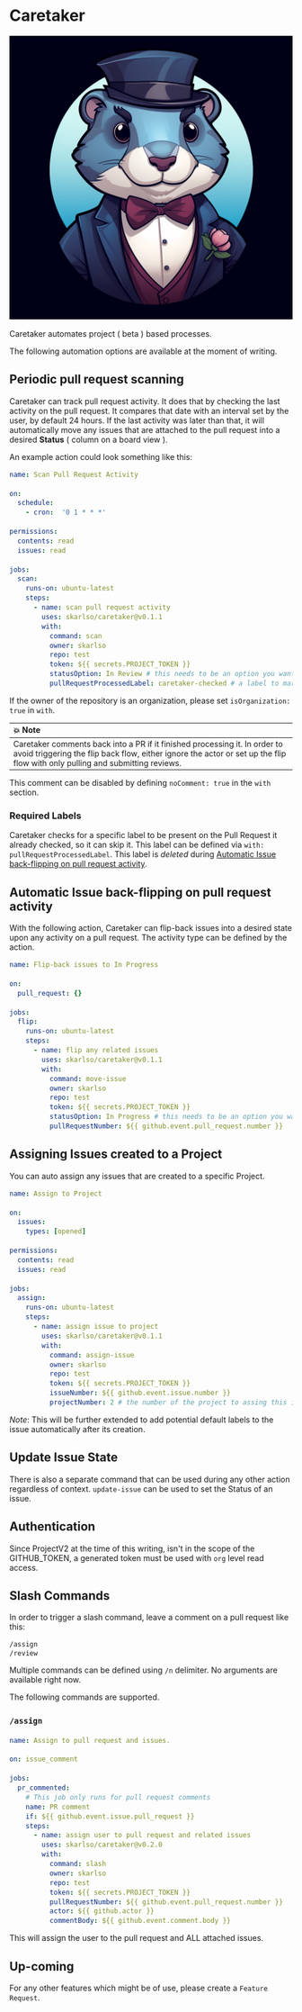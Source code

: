 # Caretaker

![caretaker](./img/caretaker_logo.png)

Caretaker automates project ( beta ) based processes.

The following automation options are available at the moment of writing.

## Periodic pull request scanning

Caretaker can track pull request activity. It does that by checking the last activity on the pull request.
It compares that date with an interval set by the user, by default 24 hours. If the last activity was later than that,
it will automatically move any issues that are attached to the pull request into a desired **Status** ( column on a board view ).

An example action could look something like this:

```yaml
name: Scan Pull Request Activity

on:
  schedule:
    - cron:  '0 1 * * *'

permissions:
  contents: read
  issues: read

jobs:
  scan:
    runs-on: ubuntu-latest
    steps:
      - name: scan pull request activity
        uses: skarlso/caretaker@v0.1.1
        with:
          command: scan
          owner: skarlso
          repo: test
          token: ${{ secrets.PROJECT_TOKEN }}
          statusOption: In Review # this needs to be an option you want the issue to land in
          pullRequestProcessedLabel: caretaker-checked # a label to mark the pull request as seen
```

If the owner of the repository is an organization, please set `isOrganization: true` in `with`.

| :boom: Note                                                                                                                                                                                                |
|:-----------------------------------------------------------------------------------------------------------------------------------------------------------------------------------------------------------|
| Caretaker comments back into a PR if it finished processing it. In order to avoid triggering the flip back flow, either ignore the actor or set up the flip flow with only pulling and submitting reviews. |

This comment can be disabled by defining `noComment: true` in the `with` section.

### Required Labels

Caretaker checks for a specific label to be present on the Pull Request it already checked, so it can skip it.
This label can be defined via `with: pullRequestProcessedLabel`. This label is _deleted_ during
[Automatic Issue back-flipping on pull request activity](#automatic-issue-back-flipping-on-pull-request-activity).

## Automatic Issue back-flipping on pull request activity

With the following action, Caretaker can flip-back issues into a desired state upon any activity on a pull request.
The activity type can be defined by the action.

```yaml
name: Flip-back issues to In Progress

on:
  pull_request: {}

jobs:
  flip:
    runs-on: ubuntu-latest
    steps:
      - name: flip any related issues
        uses: skarlso/caretaker@v0.1.1
        with:
          command: move-issue
          owner: skarlso
          repo: test
          token: ${{ secrets.PROJECT_TOKEN }}
          statusOption: In Progress # this needs to be an option you want the issue to land in
          pullRequestNumber: ${{ github.event.pull_request.number }}
```

## Assigning Issues created to a Project

You can auto assign any issues that are created to a specific Project.

```yaml
name: Assign to Project

on:
  issues:
    types: [opened]

permissions:
  contents: read
  issues: read

jobs:
  assign:
    runs-on: ubuntu-latest
    steps:
      - name: assign issue to project
        uses: skarlso/caretaker@v0.1.1
        with:
          command: assign-issue
          owner: skarlso
          repo: test
          token: ${{ secrets.PROJECT_TOKEN }}
          issueNumber: ${{ github.event.issue.number }}
          projectNumber: 2 # the number of the project to assing this issue to.
```

_Note_: This will be further extended to add potential default labels to the issue automatically after its creation.

## Update Issue State

There is also a separate command that can be used during any other action regardless of context.
`update-issue` can be used to set the Status of an issue.

## Authentication

Since ProjectV2 at the time of this writing, isn't in the scope of the GITHUB_TOKEN, a generated token must be used with
`org` level read access.

## Slash Commands

In order to trigger a slash command, leave a comment on a pull request like this:

```
/assign
/review
```

Multiple commands can be defined using `/n` delimiter. No arguments are available right now.

The following commands are supported.

### `/assign`

```yaml
name: Assign to pull request and issues.

on: issue_comment

jobs:
  pr_commented:
    # This job only runs for pull request comments
    name: PR comment
    if: ${{ github.event.issue.pull_request }}
    steps:
      - name: assign user to pull request and related issues
        uses: skarlso/caretaker@v0.2.0
        with:
          command: slash
          owner: skarlso
          repo: test
          token: ${{ secrets.PROJECT_TOKEN }}
          pullRequestNumber: ${{ github.event.pull_request.number }}
          actor: ${{ github.actor }}
          commentBody: ${{ github.event.comment.body }}
```

This will assign the user to the pull request and ALL attached issues.

## Up-coming

For any other features which might be of use, please create a `Feature Request`.
